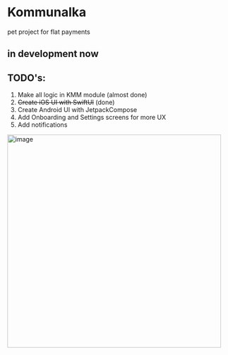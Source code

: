 # Kommunalka
pet project for flat payments 

## in development now

## TODO's:
1. Make all logic in KMM module (almost done)
2. ~~Create iOS UI with SwiftUI~~ (done)
3. Create Android UI with JetpackCompose
4. Add Onboarding and Settings screens for more UX
5. Add notifications

<img width="484" alt="image" src="https://user-images.githubusercontent.com/59708377/174599901-6a07afba-27e7-4024-b754-559116108f77.png">

